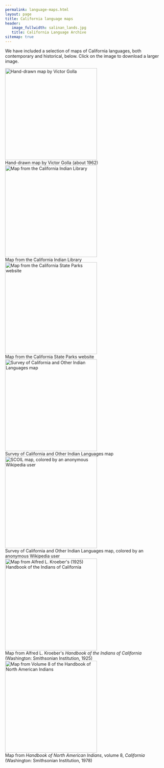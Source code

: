 ```yaml
---
permalink: language-maps.html
layout: page
title: California language maps
header:
   image_fullwidth: salinan_lands.jpg
   title: California Language Archive
sitemap: true
---
```


We have included a selection of maps of California languages, both contemporary and historical, below. Click on the image to download a larger image.

<div class="gallery">

<div class="gallery_item gallery__img">
<a href="https://berkeley.box.com/v/golla-map"><img src="{{ site.urlimg }}golla-map-small.jpg" width="300px" alt="Hand-drawn map by Victor Golla"/></a>
<div class="caption">Hand-drawn map by Victor Golla (about 1962)</div>
</div>

<div class="gallery_item gallery__img">
<a href="images/indian-library-map.jpg"><img src="{{ site.urlimg }}indian-library-map.jpg" width="300px" alt="Map from the California Indian Library"/></a>
<div class="caption">Map from the California Indian Library</div>
</div>


<div class="gallery_item gallery__img">
<a href="http://www.parks.ca.gov/pages/22491/images/cal_indians_languages_map.jpg"><img src="{{ site.urlimg }}parks-map.jpg" width="300px" alt="Map from the California State Parks website"/></a>
<div class="caption">Map from the California State Parks website</div>
</div>


<div class="gallery_item gallery_img">
<a href="https://berkeley.box.com/v/survey-map"><img src="{{ site.urlimg }}survey-map-small.jpg" width="300px" alt="Survey of California and Other Indian Languages map"/></a>
<div class="caption">Survey of California and Other Indian Languages map</div>
</div>

<div class="gallery_item gallery_img">
<a href="https://en.wikipedia.org/wiki/Indigenous_peoples_of_California#/media/File:California_tribes_&_languages_at_contact.png"><img src="{{ site.urlimg }}cla_wikipedia.png" width="300px" alt="SCOIL map, colored by an anonymous Wikipedia user"/></a>
<div class="caption">Survey of California and Other Indian Languages map, colored by an anonymous Wikipedia user</div>
</div>

<div class="gallery_item gallery_img">
<a href="https://berkeley.box.com/v/koreber-map"><img src="{{ site.urlimg }}kroeber-map-small.jpg" " width="300px" alt="Map from Alfred L. Kroeber's (1925) Handbook of the Indians of California"/></a>
<div class="caption">Map from Alfred L. Kroeber's <em>Handbook of the Indians of California</em> (Washington: Smithsonian Institution, 1925)</div>
</div>

<div class="gallery_item gallery__img">
<a href="https://berkeley.box.com/v/handbook-map"><img src="{{ site.urlimg }}handbook-map-small.jpg" width="300px" alt="Map from Volume 8 of the Handbook of North American Indians"/></a>
<div class="caption">Map from <em>Handbook of North American Indians</em>, volume 8, <em>California</em> (Washington: Smithsonian Institution, 1978)</div>
</div>
</div>
